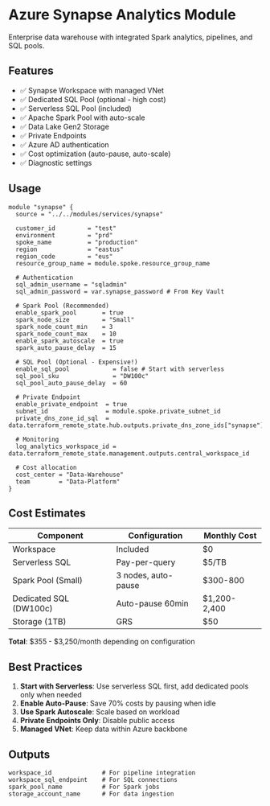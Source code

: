 # Azure Synapse Analytics Module

Enterprise data warehouse with integrated Spark analytics, pipelines, and SQL pools.

## Features

- ✅ Synapse Workspace with managed VNet
- ✅ Dedicated SQL Pool (optional - high cost)
- ✅ Serverless SQL Pool (included)
- ✅ Apache Spark Pool with auto-scale
- ✅ Data Lake Gen2 Storage
- ✅ Private Endpoints
- ✅ Azure AD authentication
- ✅ Cost optimization (auto-pause, auto-scale)
- ✅ Diagnostic settings

## Usage
```hcl
module "synapse" {
  source = "../../modules/services/synapse"
  
  customer_id         = "test"
  environment         = "prd"
  spoke_name          = "production"
  region              = "eastus"
  region_code         = "eus"
  resource_group_name = module.spoke.resource_group_name
  
  # Authentication
  sql_admin_username = "sqladmin"
  sql_admin_password = var.synapse_password # From Key Vault
  
  # Spark Pool (Recommended)
  enable_spark_pool       = true
  spark_node_size         = "Small"
  spark_node_count_min    = 3
  spark_node_count_max    = 10
  enable_spark_autoscale  = true
  spark_auto_pause_delay  = 15
  
  # SQL Pool (Optional - Expensive!)
  enable_sql_pool            = false # Start with serverless
  sql_pool_sku               = "DW100c"
  sql_pool_auto_pause_delay  = 60
  
  # Private Endpoint
  enable_private_endpoint  = true
  subnet_id                = module.spoke.private_subnet_id
  private_dns_zone_id_sql  = data.terraform_remote_state.hub.outputs.private_dns_zone_ids["synapse"]
  
  # Monitoring
  log_analytics_workspace_id = data.terraform_remote_state.management.outputs.central_workspace_id
  
  # Cost allocation
  cost_center = "Data-Warehouse"
  team        = "Data-Platform"
}
```

## Cost Estimates

| Component | Configuration | Monthly Cost |
|-----------|--------------|--------------|
| Workspace | Included | $0 |
| Serverless SQL | Pay-per-query | $5/TB |
| Spark Pool (Small) | 3 nodes, auto-pause | $300-800 |
| Dedicated SQL (DW100c) | Auto-pause 60min | $1,200-2,400 |
| Storage (1TB) | GRS | $50 |

**Total**: $355 - $3,250/month depending on configuration

## Best Practices

1. **Start with Serverless**: Use serverless SQL first, add dedicated pools only when needed
2. **Enable Auto-Pause**: Save 70% costs by pausing when idle
3. **Use Spark Autoscale**: Scale based on workload
4. **Private Endpoints Only**: Disable public access
5. **Managed VNet**: Keep data within Azure backbone

## Outputs
```hcl
workspace_id              # For pipeline integration
workspace_sql_endpoint    # For SQL connections
spark_pool_name           # For Spark jobs
storage_account_name      # For data ingestion
```